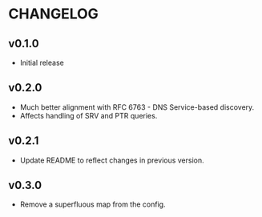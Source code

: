 # CHANGELOG

## v0.1.0

* Initial release

## v0.2.0

* Much better alignment with RFC 6763 - DNS Service-based discovery.
* Affects handling of SRV and PTR queries.

## v0.2.1

* Update README to reflect changes in previous version.

## v0.3.0

* Remove a superfluous map from the config. 

